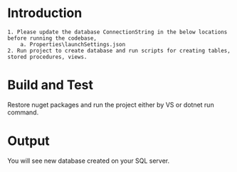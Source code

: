 # Introduction 
	1. Please update the database ConnectionString in the below locations before running the codebase,
		a. Properties\launchSettings.json
	2. Run project to create database and run scripts for creating tables, stored procedures, views.

# Build and Test
Restore nuget packages and run the project either by VS or dotnet run command.

# Output
You will see new database created on your SQL server.